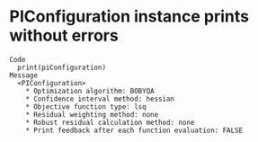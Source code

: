 # PIConfiguration instance prints without errors

    Code
      print(piConfiguration)
    Message
      <PIConfiguration>
        * Optimization algorithm: BOBYQA
        * Confidence interval method: hessian
        * Objective function type: lsq
        * Residual weighting method: none
        * Robust residual calculation method: none
        * Print feedback after each function evaluation: FALSE

